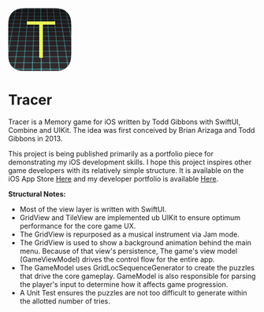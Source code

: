 <img src="https://github.com/ToddGFP/Tracer/blob/main/icon.png" width=128 alt="App Icon">

# Tracer

Tracer is a Memory game for iOS written by Todd Gibbons with SwiftUI, Combine and UIKit.  The idea was first conceived by Brian Arizaga and Todd Gibbons in 2013.

This project is being published primarily as a portfolio piece for demonstrating my iOS development skills.  I hope this project inspires other game developers with its relatively simple structure.  It is available on the iOS App Store <a href="https://apps.apple.com/us/app/tracer-a-memory-game/id6477837958">Here</a> and my developer portfolio is available <a href="http://toddgibbons.com/apps">Here</a>.

**Structural Notes:**

- Most of the view layer is written with SwiftUI.
- GridView and TileView are implemented ub UIKit to ensure optimum performance for the core game UX.
- The GridView is repurposed as a musical instrument via Jam mode.
- The GridView is used to show a background animation behind the main menu.  Because of that view's persistence, The game's view model (GameViewModel) drives the control flow for the entire app.
- The GameModel uses GridLocSequenceGenerator to create the puzzles that drive the core gameplay.  GameModel is also responsible for parsing the player's input to determine how it affects game progression.
- A Unit Test ensures the puzzles are not too difficult to generate within the allotted number of tries.
